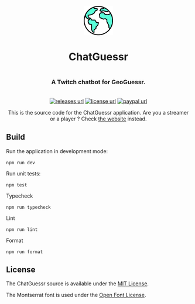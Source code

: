 <div align="center">
  <img src="./build/icon.png" style="width:80px">
  <h1>ChatGuessr
      <p><sub><sup><sub>A Twitch chatbot for GeoGuessr.</sub></sup></sub></p>
  </h1>
</div>

<p align="center">
  <a href="https://github.com/tzhf/chatguessr/releases"><img alt="releases url" src="https://img.shields.io/github/v/release/tzhf/chatguessr?style=for-the-badge&labelColor=1C1E26&color=61ffca"/></a>
  <a href="https://github.com/tzhf/chatguessr/blob/main/LICENSE"><img alt="license url" src="https://img.shields.io/badge/license%20-MIT-1C1E26?style=for-the-badge&labelColor=1C1E26&color=61ffca"/></a>
  <a href="https://paypal.me/chatguessr"><img alt="paypal url" src="https://img.shields.io/badge/support%20on-paypal-1C1E26?style=for-the-badge&labelColor=1C1E26&color=B181F1"/></a>
</p>

<p align=center>This is the source code for the ChatGuessr application. Are you a streamer or a player ? Check <a href="https://chatguessr.com">the website</a> instead.</span></p>

## Build

Run the application in development mode:

```
npm run dev
```

Run unit tests:

```
npm test
```

Typecheck

```
npm run typecheck
```

Lint

```
npm run lint
```

Format

```
npm run format
```

## License

The ChatGuessr source is available under the [MIT License](./LICENSE).

The Montserrat font is used under the [Open Font License](https://scripts.sil.org/cms/scripts/page.php?site_id=nrsi&id=OFL).
